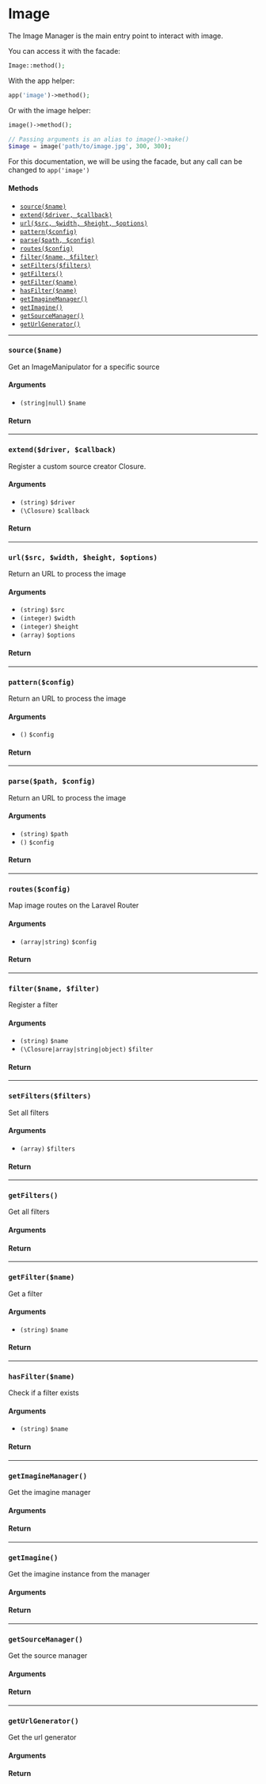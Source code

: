 Image
=====================

The Image Manager is the main entry point to interact with image.

You can access it with the facade:
```php
Image::method();
```

With the app helper:
```php
app('image')->method();
```

Or with the image helper:
```php
image()->method();

// Passing arguments is an alias to image()->make()
$image = image('path/to/image.jpg', 300, 300);
```

For this documentation, we will be using the facade, but any call can be changed to `app('image')`

#### Methods

- [`source($name)`](#source)
- [`extend($driver, $callback)`](#extend)
- [`url($src, $width, $height, $options)`](#url)
- [`pattern($config)`](#pattern)
- [`parse($path, $config)`](#parse)
- [`routes($config)`](#routes)
- [`filter($name, $filter)`](#filter)
- [`setFilters($filters)`](#setFilters)
- [`getFilters()`](#getFilters)
- [`getFilter($name)`](#getFilter)
- [`hasFilter($name)`](#hasFilter)
- [`getImagineManager()`](#getImagineManager)
- [`getImagine()`](#getImagine)
- [`getSourceManager()`](#getSourceManager)
- [`getUrlGenerator()`](#getUrlGenerator)

---

### <a name="source" id="source"></a> `source($name)`

Get an ImageManipulator for a specific source

#### Arguments
- `(string|null)` `$name` 

#### Return
---

### <a name="extend" id="extend"></a> `extend($driver, $callback)`

Register a custom source creator Closure.

#### Arguments
- `(string)` `$driver` 
- `(\Closure)` `$callback` 

#### Return
---

### <a name="url" id="url"></a> `url($src, $width, $height, $options)`

Return an URL to process the image

#### Arguments
- `(string)` `$src` 
- `(integer)` `$width` 
- `(integer)` `$height` 
- `(array)` `$options` 

#### Return
---

### <a name="pattern" id="pattern"></a> `pattern($config)`

Return an URL to process the image

#### Arguments
- `()` `$config` 

#### Return
---

### <a name="parse" id="parse"></a> `parse($path, $config)`

Return an URL to process the image

#### Arguments
- `(string)` `$path` 
- `()` `$config` 

#### Return
---

### <a name="routes" id="routes"></a> `routes($config)`

Map image routes on the Laravel Router

#### Arguments
- `(array|string)` `$config` 

#### Return
---

### <a name="filter" id="filter"></a> `filter($name, $filter)`

Register a filter

#### Arguments
- `(string)` `$name` 
- `(\Closure|array|string|object)` `$filter` 

#### Return
---

### <a name="setFilters" id="setFilters"></a> `setFilters($filters)`

Set all filters

#### Arguments
- `(array)` `$filters` 

#### Return
---

### <a name="getFilters" id="getFilters"></a> `getFilters()`

Get all filters

#### Arguments

#### Return
---

### <a name="getFilter" id="getFilter"></a> `getFilter($name)`

Get a filter

#### Arguments
- `(string)` `$name` 

#### Return
---

### <a name="hasFilter" id="hasFilter"></a> `hasFilter($name)`

Check if a filter exists

#### Arguments
- `(string)` `$name` 

#### Return
---

### <a name="getImagineManager" id="getImagineManager"></a> `getImagineManager()`

Get the imagine manager

#### Arguments

#### Return
---

### <a name="getImagine" id="getImagine"></a> `getImagine()`

Get the imagine instance from the manager

#### Arguments

#### Return
---

### <a name="getSourceManager" id="getSourceManager"></a> `getSourceManager()`

Get the source manager

#### Arguments

#### Return
---

### <a name="getUrlGenerator" id="getUrlGenerator"></a> `getUrlGenerator()`

Get the url generator

#### Arguments

#### Return
